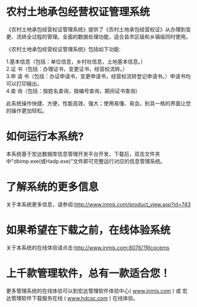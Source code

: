 # 农村土地承包经营权证管理系统

《农村土地承包经营权证管理系统》提供了《农村土地承包经营权证》从办理到变更、流转全过程的管理。全面的数据处理功能，适合县市区级和乡镇级同时使用。

《农村土地承包经营权证管理系统》包括如下功能:

1.基本信息（包括：单位信息，乡村社信息，土地基本信息。）  
2.证    书（包括：办理证书，变更证书，经营权流转。）  
3.申 请 书（包括：办证申请书，变更申请书，经营权流转登记申请书。）申请书均可以打印输出。  
4.查    询（包括：按姓名查询，按编号查询，期间证书查询）  

此系统操作快捷、方便，性能高效、强大；使用易懂、易会。别具一格的界面让您的操作更加轻松。

# 如何运行本系统?

本系统基于宏达数据库信息管理开发平台开发，下载后，双击文件夹中"dbimp.exe(或Hadp.exe)"文件即可完整运行对应的信息管理系统。

# 了解系统的更多信息

关于本系统更多信息，请参阅:http://www.inmis.com/product_view.asp?id=743

# 如果希望在下载之前，在线体验系统

关于本系统的在线体验请点击:http://www.inmis.com:8076/?Rlcocems

# 上千款管理软件，总有一款适合您！

更多管理系统的在线体验可以到宏达管理软件体验中心( www.inmis.com ) 或 宏达管理软件下载服务在线 ( www.hdcsc.com ) 在线体验。

